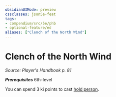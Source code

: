```yaml
---
obsidianUIMode: preview
cssclasses: json5e-feat
tags:
- compendium/src/5e/phb
- optional-feature/ed
aliases: ["Clench of the North Wind"]
---
```

# Clench of the North Wind
*Source: Player's Handbook p. 81*  

***Prerequisites*** 6th-level

You can spend 3 ki points to cast [hold person](compendium/spells/hold-person.md).